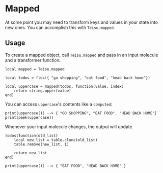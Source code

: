 # Mapped

At some point you may need to transform keys and values in your state into new ones. You can accomplish this with `Teisu.mapped`.

## Usage

To create a mapped object, call `Teisu.mapped` and pass in an input molecule and a transformer function.

```luau
local mapped = Teisu.mapped

local todos = flec({ "go shopping", "eat food", "head back home"})

local uppercase = mapped(todos, function(value, index)
    return string.upper(value)
end)
```

You can access `uppercase`'s contents like a `computed`:

```luau
print(uppercase()) --> { "GO SHOPPING", "EAT FOOD", "HEAD BACK HOME"}
print(peek(uppercase))
```

Whenever your input molecule changes, the output will update.

```luau
todos(function(old_list)
    local new_list = table.clone(old_list)
    table.remove(new_list, 1)

    return new_list
end)

print(uppercase()) --> { "EAT FOOD", "HEAD BACK HOME" }
```